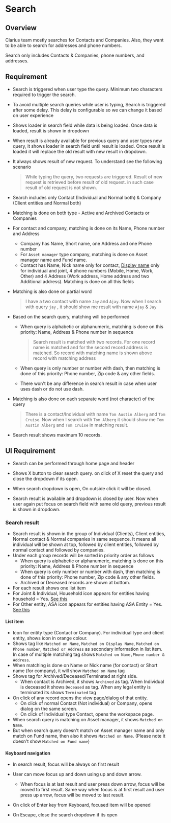 # Search

## Overview

Clarius team mostly searches for Contacts and Companies.  Also, they want to be able to search for addresses and phone numbers.  

Search only includes Contacts & Companies, phone numbers, and addresses.

## Requirement

- Search is triggered when user type the query. Minimum two characters required to trigger the search.

-  To avoid multiple search queries  while user is typing, Search is triggered after some delay. This delay is configurable so we can change it based on user experience

- Shows loader in search field while data is being loaded. Once data is loaded, result is shown in dropdown

- When result is already available for previous query and user types new query, it shows loader in search field until result is loaded. Once result is loaded it will replace the old result with new result in dropdown.

- It always shows result of new request. To understand see the following scenario

  > While typing the query, two requests are triggered. Result of new request is retrieved before result of old request. in such case result of old request is not shown.

- Search includes only Contact (Individual and Normal both) & Company (Client entities and Normal both)

- Matching is done on both type -  Active and Archived Contacts or Companies 

- For contact and company, matching is done on its Name, Phone number and Address

  - Company has Name, Short name, one Address and one Phone number
  - For `Asset manager` type company, matching is done on Asset manager name and Fund name.
  - Contact has Name, Nick name only for contact, [Display name](../legal-entities/display-name.md) only for individual and joint, 4 phone numbers (Mobile, Home, Work, Other) and 4 Address (Work address, Home address and two Additional address). Matching is done on all this fields

- Matching is also done on partial word

  > I have a two contact with name `Jay` and `Ajay`. Now when I search with query `jay` , it should show me result with name `Ajay` & `Jay`

- Based on the search query, matching will be performed

  - When query is alphabetic or alphanumeric, matching is done on this priority: Name, Address & Phone number in sequence

    > Search result is matched with two records. For one record name is matched and for the second record address is matched. So record with matching name is shown above record with matching address

  - When query is only number or number with dash, then matching is done of this priority: Phone number, Zip code & any other fields. 

  - There won't be any difference in search result in case when user uses dash or do not use dash.

- Matching is also done on each separate word (not character) of the query

  > There is a contact/Individual with name `Tom Austin Alberg` and `Tom Cruise`. Now when I search with `Tom Alberg` it should show me `Tom Austin Alberg` and `Tom Cruise` in matching result.

- Search result shows maximum 10 records.

## UI Requirement

- Search can be performed through home page and header

- Shows X button to clear search query. on click of X reset the query and close the dropdown if its open.
- When search dropdown is open, On outside click it will be closed.
- Search result is available and dropdown is closed by user. Now when user again put focus on search field with same old query, previous result is shown in dropdown.

### Search result

- Search result is shown in the group of Individual (Clients), Client entities, Normal contact & Normal companies in same sequence. It means all individual will be shown at top, followed by client entities, followed by normal contact and followed by companies.
- Under each group records will be sorted in priority order as follows
  - When query is alphabetic or alphanumeric, matching is done on this priority: Name, Address & Phone number in sequence
  - When query is only number or number with dash, then matching is done of this priority: Phone number, Zip code & any other fields. 
  - Archived or Deceased records are shown at bottom.
- For each result shows one list item
- For Joint & Individual, Household icon appears for entities having household = Yes. [See this](https://drive.google.com/file/d/1YIcUbC_HIxMEpvf9et5G2-p4zgthNsCm/view?usp=sharing)
- For Other entity, ASA icon appears for entities having ASA Entity = Yes. [See this](https://drive.google.com/file/d/1QT2WqEwo_in-e7q_1iZflnSrxfABov5g/view?usp=sharing)

#### List item

- Icon for entity type (Contact or Company). For individual type and client entity, shows icon in orange colour.
- Shows tag like `Matched on Name`, `Matched on Display Name`,  `Matched on Phone number`, `Matched or Address` as secondary information in list item. In case of multiple matching tag shows `Matched on Name,Phone number & Address`.
- When matching is done on Name or Nick name (for contact) or Short name (for company), it will show `Matched on Name` tag
- Shows tag for Archived/Deceased/Terminated at right side. 
  - When contact is Archived, it shows `Archived` as tag. When Individual is deceased it shows `Deceased` as tag. When any legal entity is terminated its shows `Terminated` tag
- On click of any record opens the view page/dialog of that entity. 
  - On click of normal Contact (Not individual) or Company, opens dialog on the same screen. 
  - On click of Individual type Contact, opens the workspace page.
- When search query is matching on Asset manager, it shows `Matched on Name`.
- But when search query doesn't match on Asset manager name and only match on Fund name, then also it shows `Matched on Name`. (Please note it doesn't show `Matched on Fund name`)

#### Keyboard navigation

- In search result, focus will be always on first result
- User can move focus up and down using up and down arrow. 
  - When focus is at last result and user press down arrow, focus will be moved to first result. Same way when focus is at first result and user press up arrow, focus will be moved to last result.
- On click of Enter key from Keyboard, focused item will be opened

- On Escape, close the search dropdown if its open
